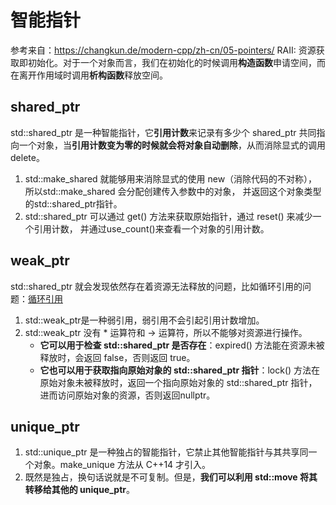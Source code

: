 # 智能指针 
参考来自：https://changkun.de/modern-cpp/zh-cn/05-pointers/
RAII: 资源获取即初始化。对于一个对象而言，我们在初始化的时候调用**构造函数**申请空间，而在离开作用域时调用**析构函数**释放空间。

## shared_ptr
std::shared_ptr 是一种智能指针，它**引用计数**来记录有多少个 shared_ptr 共同指向一个对象，当**引用计数变为零的时候就会将对象自动删除**，从而消除显式的调用 delete。
1. std::make_shared 就能够用来消除显式的使用 new（消除代码的不对称），所以std::make_shared 会分配创建传入参数中的对象， 并返回这个对象类型的std::shared_ptr指针。
2. std::shared_ptr 可以通过 get() 方法来获取原始指针，通过 reset() 来减少一个引用计数， 并通过use_count()来查看一个对象的引用计数。

## weak_ptr
std::shared_ptr 就会发现依然存在着资源无法释放的问题，比如循环引用的问题：[循环引用](../../Implement/code/cpp/sharedPointer.cpp)
1. std::weak_ptr是一种弱引用，弱引用不会引起引用计数增加。
2. std::weak_ptr 没有 * 运算符和 -> 运算符，所以不能够对资源进行操作。
    - **它可以用于检查 std::shared_ptr 是否存在**：expired() 方法能在资源未被释放时，会返回 false，否则返回 true。
    - **它也可以用于获取指向原始对象的 std::shared_ptr 指针**：lock() 方法在原始对象未被释放时，返回一个指向原始对象的 std::shared_ptr 指针，进而访问原始对象的资源，否则返回nullptr。

## unique_ptr
1. std::unique_ptr 是一种独占的智能指针，它禁止其他智能指针与其共享同一个对象。make_unique 方法从 C++14 才引入。
2. 既然是独占，换句话说就是不可复制。但是，**我们可以利用 std::move 将其转移给其他的 unique_ptr**。
